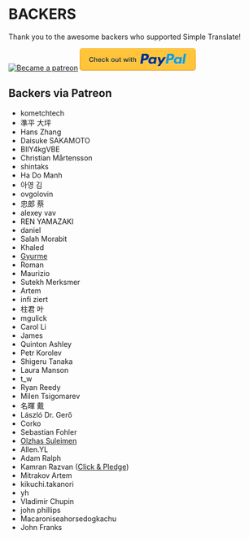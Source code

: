 # BACKERS

Thank you to the awesome backers who supported Simple Translate!

[<img src=https://c5.patreon.com/external/logo/become_a_patron_button.png alt="Became a patreon">](https://www.patreon.com/sienori)
[<img src="other/promotion/badges/paypal.png" alt="Check out with PayPal">](https://www.paypal.me/sienoriExt)

## Backers via Patreon

- kometchtech
- 準平 大坪
- Hans Zhang
- Daisuke SAKAMOTO
- BIlY4kgVBE
- Christian Mårtensson
- shintaks
- Ha Do Manh
- 아영 김
- ovgolovin
- 忠郎 蔡
- alexey vav
- REN YAMAZAKI
- daniel
- Salah Morabit
- Khaled
- [Gyurme](https://github.com/gpg-dev)
- Roman
- Maurizio
- Sutekh Merksmer
- Artem
- infi ziert
- 柱君 叶
- mgulick
- Carol Li
- James
- Quinton Ashley
- Petr Korolev
- Shigeru Tanaka
- Laura Manson
- t_w
- Ryan Reedy
- Milen Tsigomarev
- 名暉 戴
- László Dr. Gerő
- Corko
- Sebastian Fohler
- [Olzhas Suleimen](https://github.com/ykmnkmi)
- Allen.YL
- Adam Ralph
- Kamran Razvan ([Click & Pledge](https://clickandpledge.com/))
- Mitrakov Artem
- kikuchi.takanori
- yh
- Vladimir Chupin
- john phillips
- Macaroniseahorsedogkachu
- John Franks
